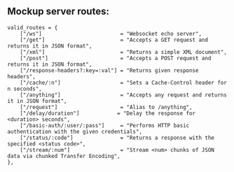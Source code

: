 ## Mockup server routes:
    valid_routes = {
        ["/ws"]                         = "Websocket echo server",
        ["/get"]                        = "Accepts a GET request and returns it in JSON format",
        ["/xml"]                        = "Returns a simple XML document",
        ["/post"]                       = "Accepts a POST request and returns it in JSON format",
        ["/response-headers?:key=:val"] = "Returns given response headers",
        ["/cache/:n"]                   = "Sets a Cache-Control header for n seconds",
        ["/anything"]                   = "Accepts any request and returns it in JSON format",
        ["/request"]                    = "Alias to /anything",
        ["/delay/duration"]            = "Delay the response for <duration> seconds",
        ["/basic-auth/:user/:pass"]     = "Performs HTTP basic authentication with the given credentials",
        ["/status/:code"]               = "Returns a response with the specified <status code>",
        ["/stream/:num"]                = "Stream <num> chunks of JSON data via chunked Transfer Encoding",
    },
